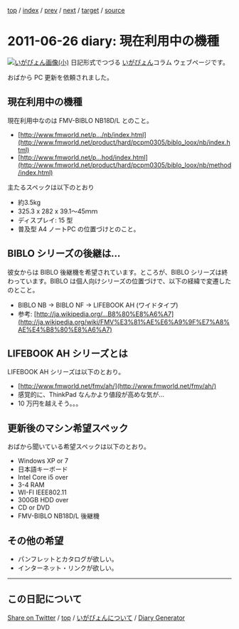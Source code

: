 [top](https://igapyon.github.io/diary/) 
 / [index](https://igapyon.github.io/diary/2011/index.html) 
 / [prev](https://igapyon.github.io/diary/2011/ig110612.html) 
 / [next](https://igapyon.github.io/diary/2011/ig110712.html) 
 / [target](https://igapyon.github.io/diary/2011/ig110626.html) 
 / [source](https://github.com/igapyon/diary/blob/gh-pages/2011/ig110626.html.src.md) 

2011-06-26 diary: 現在利用中の機種
=====================================================================================================
[![いがぴょん画像(小)](https://igapyon.github.io/diary/images/iga200306s.jpg "いがぴょん")](https://igapyon.github.io/diary/memo/memoigapyon.html) 日記形式でつづる [いがぴょん](https://igapyon.github.io/diary/memo/memoigapyon.html)コラム ウェブページです。

おばから PC 更新を依頼されました。


## 現在利用中の機種

現在利用中なのは FMV-BIBLO NB18D/L とのこと。

*  [http://www.fmworld.net/p.../nb/index.html](http://www.fmworld.net/product/hard/pcpm0305/biblo_loox/nb/index.html)
*  [http://www.fmworld.net/p...hod/index.html](http://www.fmworld.net/product/hard/pcpm0305/biblo_loox/nb/method/index.html)


主たるスペックは以下のとおり

*  約3.5kg
*  325.3 x 282 x 39.1～45ｍｍ
*  ディスプレイ: 15 型
*  普及型 A4 ノートPC の位置づけとのこと。



## BIBLO シリーズの後継は...

彼女からは BIBLO 後継機を希望されています。ところが、BIBLO シリーズは終わっています。BIBLO は個人向けシリーズの位置づけで、以下の経緯で変遷したのとこと。

*  BIBLO NB → BIBLO NF → LIFEBOOK AH (ワイドタイプ)
*  参考: [http://ja.wikipedia.org/...B8%80%E8%A6%A7](http://ja.wikipedia.org/wiki/FMV%E3%81%AE%E6%A9%9F%E7%A8%AE%E4%B8%80%E8%A6%A7)



## LIFEBOOK AH シリーズとは

LIFEBOOK AH シリーズは以下のとおり。

*  [http://www.fmworld.net/fmv/ah/](http://www.fmworld.net/fmv/ah/)
*  感覚的に、ThinkPad なんかより値段が高めな気が...
*  10 万円を越えそう。。。



## 更新後のマシン希望スペック

おばから聞いている希望スペックは以下のとおり。

*  Windows XP or 7
*  日本語キーボード
*  Intel Core i5 over
*  3-4 RAM
*  WI-FI IEEE802.11
*  300GB HDD over
*  CD or DVD
*  FMV-BIBLO NB18D/L 後継機



##  その他の希望


*  パンフレットとカタログが欲しい。
*  インターネット・リンクが欲しい。



----------------------------------------------------------------------------------------------------

## この日記について

[Share on Twitter](https://twitter.com/intent/tweet?hashtags=igapyon%2Cdiary%2C%E3%81%84%E3%81%8C%E3%81%B4%E3%82%87%E3%82%93&text=%E7%8F%BE%E5%9C%A8%E5%88%A9%E7%94%A8%E4%B8%AD%E3%81%AE%E6%A9%9F%E7%A8%AE&url=https%3A%2F%2Figapyon.github.io%2Fdiary%2F2011%2Fig110626.html) / [top](../index.html/) / [いがぴょんについて](https://igapyon.github.io/diary/memo/memoigapyon.html) / [Diary Generator](https://github.com/igapyon/igapyonv3)
